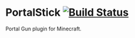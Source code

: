 PortalStick  [![Build Status](http://ci.eyrenetwork.net/job/PortalStick/badge/icon)](http://ci.eyrenetwork.net/job/PortalStick/)
===========

Portal Gun plugin for Minecraft.
